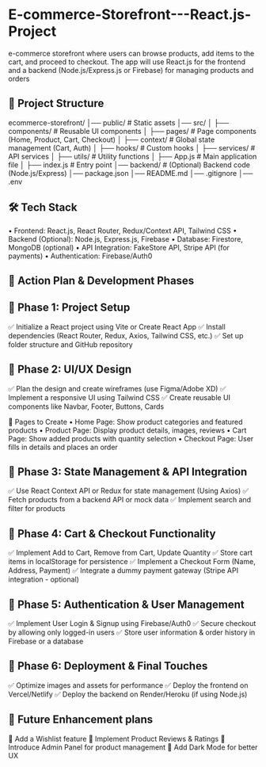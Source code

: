 # E-commerce-Storefront---React.js-Project
e-commerce storefront where users can browse products, add items to the cart, and proceed to checkout. The app will use React.js for the frontend and a backend (Node.js/Express.js or Firebase) for managing products and orders

📂 Project Structure
---------------------
ecommerce-storefront/
│── public/               # Static assets
│── src/
│   ├── components/       # Reusable UI components
│   ├── pages/            # Page components (Home, Product, Cart, Checkout)
│   ├── context/          # Global state management (Cart, Auth)
│   ├── hooks/            # Custom hooks
│   ├── services/         # API services
│   ├── utils/            # Utility functions
│   ├── App.js            # Main application file
│   ├── index.js          # Entry point
│── backend/              # (Optional) Backend code (Node.js/Express)
│── package.json
│── README.md
│── .gitignore
│── .env

🛠 Tech Stack
--------------
• Frontend: React.js, React Router, Redux/Context API, Tailwind CSS
• Backend (Optional): Node.js, Express.js, Firebase
• Database: Firestore, MongoDB (optional)
• API Integration: FakeStore API, Stripe API (for payments)
• Authentication: Firebase/Auth0


🎯 Action Plan & Development Phases
------------------------------------

📌 Phase 1: Project Setup
-------------------------
✅ Initialize a React project using Vite or Create React App
✅ Install dependencies (React Router, Redux, Axios, Tailwind CSS, etc.)
✅ Set up folder structure and GitHub repository

📌 Phase 2: UI/UX Design
-------------------------
✅ Plan the design and create wireframes (use Figma/Adobe XD)
✅ Implement a responsive UI using Tailwind CSS
✅ Create reusable UI components like Navbar, Footer, Buttons, Cards

🔹 Pages to Create
• Home Page: Show product categories and featured products
• Product Page: Display product details, images, reviews
• Cart Page: Show added products with quantity selection
• Checkout Page: User fills in details and places an order

📌 Phase 3: State Management & API Integration
----------------------------------------------
✅ Use React Context API or Redux for state management (Using Axios)
✅ Fetch products from a backend API or mock data
✅ Implement search and filter for products

📌 Phase 4: Cart & Checkout Functionality
------------------------------------------
✅ Implement Add to Cart, Remove from Cart, Update Quantity
✅ Store cart items in localStorage for persistence
✅ Implement a Checkout Form (Name, Address, Payment)
✅ Integrate a dummy payment gateway (Stripe API integration - optional)

📌 Phase 5: Authentication & User Management
--------------------------------------------
✅ Implement User Login & Signup using Firebase/Auth0
✅ Secure checkout by allowing only logged-in users
✅ Store user information & order history in Firebase or a database

📌 Phase 6: Deployment & Final Touches
---------------------------------------
✅ Optimize images and assets for performance
✅ Deploy the frontend on Vercel/Netlify
✅ Deploy the backend on Render/Heroku (if using Node.js)

📌 Future Enhancement plans
----------------------------
🔹 Add a Wishlist feature
🔹 Implement Product Reviews & Ratings
🔹 Introduce Admin Panel for product management
🔹 Add Dark Mode for better UX

